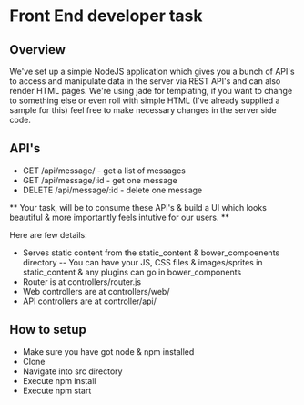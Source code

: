 # Front End developer task
## Overview

We've set up a simple NodeJS application which gives you a bunch of API's to access and manipulate data in the server
via REST API's and can also render HTML pages. We're using jade for templating, if you want to change to something else or even roll with
simple HTML (I've already supplied a sample for this) feel free to make necessary changes in the server side code.

## API's
- GET /api/message/ - get a list of messages
- GET /api/message/:id - get one message
- DELETE /api/message/:id - delete one message

** Your task, will be to consume these API's & build a UI which looks beautiful & more importantly feels intutive for our users. **

Here are few details:
- Serves static content from the static_content & bower_compoenents directory
-- You can have your JS, CSS files & images/sprites in static_content & any plugins can go in bower_components
- Router is at controllers/router.js
- Web controllers are at controllers/web/
- API controllers are at controller/api/

## How to setup
- Make sure you have got node & npm installed
- Clone
- Navigate into src directory
- Execute npm install
- Execute npm start
